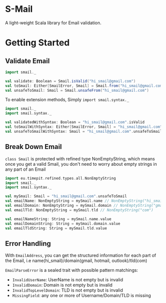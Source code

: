 # S-Mail
A light-weight Scala library for Email validation.

# Getting Started

## Validate Email

```scala
import smail._

val validate: Boolean = Smail.isValid("hi_smail@gmail.com")
val toSmail: Either[SmailError, Smail] = Smail.from("hi_smail@gmail.com")
val unsafeToSmail: Smail = Smail.unsafeFrom("hi_smail@gmail.com")
```

To enable extension methods, Simply `import smail.syntax._`
```scala
import smail._
import smail.syntax._

val validatedWithSyntax: Boolean = "hi_smail@gmail.com".isValid
val toSmailWithSyntax: Either[SmailError, Smail] = "hi_smail@gmail.com".toSmail
val unsafeToSmailWithSyntax: Smail = "hi_smail@gmail.com".unsafeToSmail
```

## Break Down Email
`class Smail` is protected with refined type NonEmptyString, which means once you get a valid Smail,
you don't need to worry about empty strings in any part of an Email
```scala
import eu.timepit.refined.types.all.NonEmptyString
import smail._
import smail.syntax._

val mySmail: Smail = "hi_smail@gmail.com".unsafeToSmail
val emailName: NonEmptyString = mySmail.name // NonEmptyString("hi_smail") 
val emailDomain: NonEmptyString = mySmail.domain // NonEmptyString("gmail")
val emailTld: NonEmptyString = mySmail.tld // NonEmptyString("com")

val emailNameString: String = mySmail.name.value
val emailDomainString: String = mySmail.domain.value
val emailTldString: String = mySmail.tld.value
```

## Error Handling

With `EmailAddress`, you can get the structured information for each part of the Email, i.e name(hi_smail)/domain(gmail, hotmail, outlook)/tld(com)

`EmailParseError` is a sealed trait with possible pattern matchings:
- `InvalidUserName`: UserName is not empty but is invalid
- `InvalidDomain`: Domain is not empty but is invalid
- `InvalidTopLevelDomain`: TLD is not empty but is invalid
- `MissingField`: any one or more of Username/Domain/TLD is missing